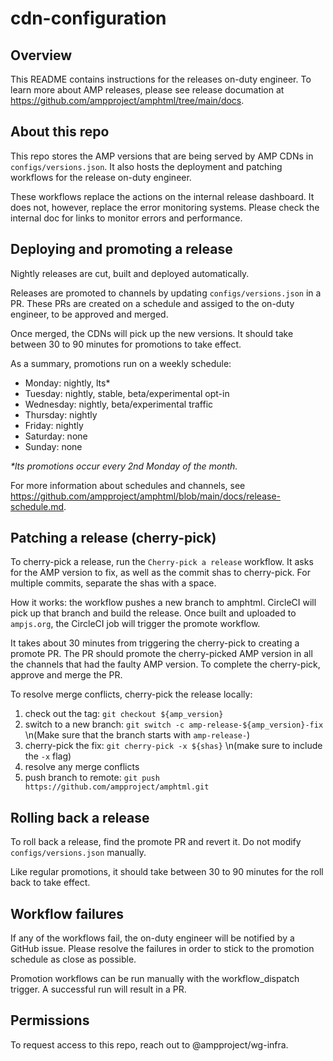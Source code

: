 # cdn-configuration

## Overview

This README contains instructions for the releases on-duty engineer. To learn more about AMP releases, please see release documation at https://github.com/ampproject/amphtml/tree/main/docs.

## About this repo

This repo stores the AMP versions that are being served by AMP CDNs in `configs/versions.json`. It also hosts the deployment and patching workflows for the release on-duty engineer.

These workflows replace the actions on the internal release dashboard. It does not, however, replace the error monitoring systems. Please check the internal doc for links to monitor errors and performance.

## Deploying and promoting a release

Nightly releases are cut, built and deployed automatically.

Releases are promoted to channels by updating `configs/versions.json` in a PR. These PRs are created on a schedule and assiged to the on-duty engineer, to be approved and merged.

Once merged, the CDNs will pick up the new versions. It should take between 30 to 90 minutes for promotions to take effect.

As a summary, promotions run on a weekly schedule:

- Monday: nightly, lts\*
- Tuesday: nightly, stable, beta/experimental opt-in
- Wednesday: nightly, beta/experimental traffic
- Thursday: nightly
- Friday: nightly
- Saturday: none
- Sunday: none

_\*lts promotions occur every 2nd Monday of the month._

For more information about schedules and channels, see https://github.com/ampproject/amphtml/blob/main/docs/release-schedule.md.

## Patching a release (cherry-pick)

To cherry-pick a release, run the `Cherry-pick a release` workflow. It asks for the AMP version to fix, as well as the commit shas to cherry-pick. For multiple commits, separate the shas with a space.

How it works: the workflow pushes a new branch to amphtml. CircleCI will pick up that branch and build the release. Once built and uploaded to `ampjs.org`, the CircleCI job will trigger the promote workflow.

It takes about 30 minutes from triggering the cherry-pick to creating a promote PR. The PR should promote the cherry-picked AMP version in all the channels that had the faulty AMP version. To complete the cherry-pick, approve and merge the PR.

To resolve merge conflicts, cherry-pick the release locally:

1. check out the tag: `git checkout ${amp_version}`
2. switch to a new branch: `git switch -c amp-release-${amp_version}-fix` \n(Make sure that the branch starts with `amp-release-`)
3. cherry-pick the fix: `git cherry-pick -x ${shas}` \n(make sure to include the `-x` flag)
4. resolve any merge conflicts
5. push branch to remote: `git push https://github.com/ampproject/amphtml.git`

## Rolling back a release

To roll back a release, find the promote PR and revert it. Do not modify `configs/versions.json` manually.

Like regular promotions, it should take between 30 to 90 minutes for the roll back to take effect.

## Workflow failures

If any of the workflows fail, the on-duty engineer will be notified by a GitHub issue. Please resolve the failures in order to stick to the promotion schedule as close as possible.

Promotion workflows can be run manually with the workflow_dispatch trigger. A successful run will result in a PR.

## Permissions

To request access to this repo, reach out to @ampproject/wg-infra.
